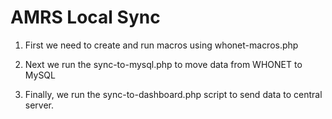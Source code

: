 AMRS Local Sync
===============

1. First we need to create and run macros using whonet-macros.php

2. Next we run the sync-to-mysql.php to move data from WHONET to MySQL

3. Finally, we run the sync-to-dashboard.php script to send data to central server.
